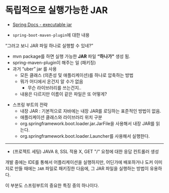 # 독립적으로 실행가능한 JAR

* [Spring Docs - executable jar](https://docs.spring.io/spring-boot/docs/current/reference/html/executable-jar.html)

* `spring-boot-maven-plugin`에 대한 내용

“그러고 보니 JAR 파일 하나로 실행할 수 있네?”

- mvn package를 하면 실행 가능한 **JAR** 파일 **“**하나가**"** 생성 됨.
- spring-maven-plugin이 해주는 일 (패키징)
- 과거 “uber” jar 를 사용
  - 모든 클래스 (의존성 및 애플리케이션)를 하나로 압축하는 방법
  - 뭐가 어디에서 온건지 알 수가 없음
    - 무슨 라이브러리를 쓰는건지..
  - 내용은 다르지만 이름이 같은 파일은 또 어떻게?

* 스프링 부트의 전략
  * 내장 JAR : 기본적으로 자바에는 내장 JAR를 로딩하는 표준적인 방법이 없음. 
  * 애플리케이션 클래스와 라이브러리 위치 구분
  * org.springframework.boot.loader.jar.JarFile을 사용해서 내장 JAR를 읽는다. 
  * org.springframework.boot.loader.Launcher를 사용해서 실행한다.

---

* (프로젝트 세팅) JAVA 8, SSL 적용 X, GET "/" 요청에 대한 응답 컨트롤러 생성



개발 중에는 IDE를 통해서 어플리케이션을 실행하지만, 어딘가에 배포하거나 도커 이미지로 만들 때에는 `JAR` 파일로 패키징한 다음에, 그 JAR 파일을 실행하는 방법이 유용하다.

이 부분도 스프링부트의 중요한 특징 중의 하나이다.















